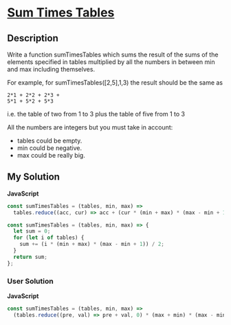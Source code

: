 # [Sum Times Tables](https://www.codewars.com/kata/551e51155ed5ab41450006e1)

## Description

Write a function sumTimesTables which sums the result of the sums of the elements specified in tables multiplied by all the numbers in between min and max including themselves.

For example, for sumTimesTables([2,5],1,3) the result should be the same as

```
2*1 + 2*2 + 2*3 +
5*1 + 5*2 + 5*3
```

i.e. the table of two from 1 to 3 plus the table of five from 1 to 3

All the numbers are integers but you must take in account:

- tables could be empty.
- min could be negative.
- max could be really big.

## My Solution

**JavaScript**

```js
const sumTimesTables = (tables, min, max) =>
  tables.reduce((acc, cur) => acc + (cur * (min + max) * (max - min + 1)) / 2, 0);
```

```js
const sumTimesTables = (tables, min, max) => {
  let sum = 0;
  for (let i of tables) {
    sum += (i * (min + max) * (max - min + 1)) / 2;
  }
  return sum;
};
```

### User Solution

**JavaScript**

```js
const sumTimesTables = (tables, min, max) =>
  (tables.reduce((pre, val) => pre + val, 0) * (max + min) * (max - min + 1)) / 2;
```
